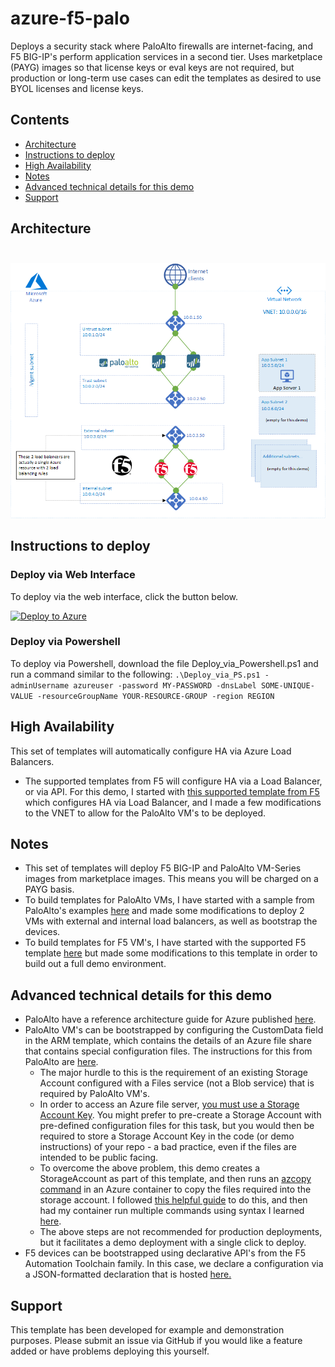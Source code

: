 # azure-f5-palo
Deploys a security stack where PaloAlto firewalls are internet-facing, and F5 BIG-IP's perform application services in a second tier. Uses marketplace (PAYG) images so that license keys or eval keys are not required, but production or long-term use cases can edit the templates as desired to use BYOL licenses and license keys.

## Contents
- [Architecture](#Architecture)
- [Instructions to deploy](#Instructions-to-deploy)
- [High Availability](#High-Availability)
- [Notes](#Notes)
- [Advanced technical details for this demo](#Advanced-technical-details-for-this-demo)
- [Support](#Support)

## Architecture<br> <br> 
![Image of Architecture](images/paloalto-bigip-azure.png)

## Instructions to deploy
### Deploy via Web Interface
To deploy via the web interface, click the button below.

[![Deploy to Azure](http://azuredeploy.net/deploybutton.png)](https://portal.azure.com/#create/Microsoft.Template/uri/https%3A%2F%2Fraw.githubusercontent.com%2Fmikeoleary%2Fazure-f5-palo%2Fmaster%2Fdeploy.json)

### Deploy via Powershell
To deploy via Powershell, download the file Deploy_via_Powershell.ps1 and run a command similar to the following:
`.\Deploy_via_PS.ps1 -adminUsername azureuser -password MY-PASSWORD -dnsLabel SOME-UNIQUE-VALUE -resourceGroupName YOUR-RESOURCE-GROUP -region REGION`

## High Availability
This set of templates will automatically configure HA via Azure Load Balancers.
* The supported templates from F5 will configure HA via a Load Balancer, or via API. For this demo, I started with [this supported template from F5](https://github.com/F5Networks/f5-azure-arm-templates/tree/master/supported/failover/same-net/via-lb/3nic/new-stack/payg) which configures HA via Load Balancer, and I made a few modifications to the VNET to allow for the PaloAlto VM's to be deployed.

## Notes
* This set of templates will deploy F5 BIG-IP and PaloAlto VM-Series images from marketplace images. This means you will be charged on a PAYG basis.
* To build templates for PaloAlto VMs, I have started with a sample from PaloAlto's examples [here](https://github.com/PaloAltoNetworks/azure/tree/master/vmseries-avset) and made some modifications to deploy 2 VMs with external and internal load balancers, as well as bootstrap the devices.
* To build templates for F5 VM's, I have started with the supported F5 template [here](https://github.com/F5Networks/f5-azure-arm-templates/tree/master/supported/failover/same-net/via-lb/3nic/new-stack/payg) but made some modifications to this template in order to build out a full demo environment. 

## Advanced technical details for this demo
* PaloAlto have a reference architecture guide for Azure published [here](https://www.paloaltonetworks.com/resources/guides/azure-architecture-guide).
* PaloAlto VM's can be bootstrapped by configuring the CustomData field in the ARM template, which contains the details of an Azure file share that contains special configuration files. The instructions for this from PaloAlto are [here](https://docs.paloaltonetworks.com/vm-series/8-1/vm-series-deployment/bootstrap-the-vm-series-firewall/bootstrap-the-vm-series-firewall-in-azure). 
  * The major hurdle to this is the requirement of an existing Storage Account configured with a Files service (not a Blob service) that is required by PaloAlto VM's.
  * In order to access an Azure file server, [you must use a Storage Account Key](https://docs.microsoft.com/en-us/azure/storage/files/storage-how-to-use-files-windows). You might prefer to pre-create a Storage Account with pre-defined configuration files for this task, but you would then be required to store a Storage Account Key in the code (or demo instructions) of your repo - a bad practice, even if the files are intended to be public facing. 
  * To overcome the above problem, this demo creates a StorageAccount as part of this template, and then runs an [azcopy command](https://docs.microsoft.com/en-us/azure/storage/common/storage-ref-azcopy-copy) in an Azure container to copy the files required into the storage account. I followed [this helpful guide](https://samcogan.com/run-scripts-in-arm-deployments-with-aci) to do this, and then had my container run multiple commands using syntax I learned [here](https://docs.microsoft.com/en-us/azure/container-instances/container-instances-start-command#command-line-syntax).
  * The above steps are not recommended for production deployments, but it facilitates a demo deployment with a single click to deploy.
* F5 devices can be bootstrapped using declarative API's from the F5 Automation Toolchain family. In this case, we declare a configuration via a JSON-formatted declaration that is hosted [here.](https://github.com/mikeoleary/azure-f5-palo/blob/master/templates/f5/baseline.json)
## Support
This template has been developed for example and demonstration purposes. Please submit an issue via GitHub if you would like a feature added or have problems deploying this yourself.
